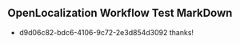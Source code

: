 ## OpenLocalization Workflow Test MarkDown
* d9d06c82-bdc6-4106-9c72-2e3d854d3092 thanks!

<!--HONumber=Sep16_HO1-->


